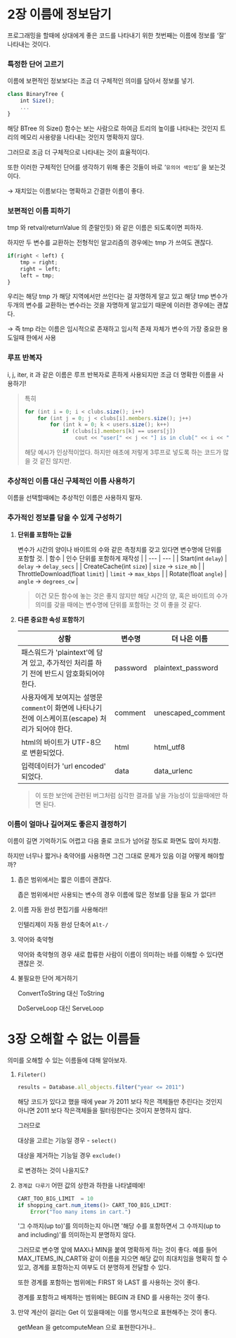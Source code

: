 # 2장 이름에 정보담기

프로그래밍을 할때에 상대에게 좋은 코드를 나타내기 위한 첫번째는 이름에 정보를 ‘잘’ 나타내는 것이다.

### 특정한 단어 고르기

이름에 보편적인 정보보다는 조금 더 구체적인 의미를 담아서 정보를 넣기.

```jsx
class BinaryTree {
	int Size();
	...
}
```

해당 BTree 의 Size() 함수는 보는 사람으로 하여금 트리의 높이를 나타내는 것인지 트리의 메모리 사용량을 나타내는 것인지 명확하지 않다.

그러므로 조금 더 구체적으로 나타내는 것이 효율적이다.

또한 이러한 구체적인 단어를 생각하기 위해 좋은 것들이 바로 ‘`유의어 색인집`’ 을 보는것이다.

→ 재치있는 이름보다는 명확하고 간결한 이름이 좋다.

### 보편적인 이름 피하기

tmp 와 retval(returnValue 의 준말인듯) 와 같은 이름은 되도록이면 피하자.

하지만 두 변수를 교환하는 전형적인 알고리즘의 경우에는 tmp 가 쓰여도 괜찮다.

```jsx
if(right < left) {
	tmp = right;
	right = left;
	left = tmp;
}
```

우리는 해당 tmp 가 해당 지역에서만 쓰인다는 걸 자명하게 알고 있고 해당 tmp 변수가 두개의 변수를 교환하는 변수라는 것을 자명하게 알고있기 때문에 이러한 경우에는 괜찮다.

→ 즉 tmp 라는 이름은 임시적으로 존재하고 임시적 존재 자체가 변수의 가장 중요한 용도일때 한에서 사용

### 루프 반복자

i, j, iter, it 과 같은 이름은 루프 반복자로 흔하게 사용되지만 조금 더 명확한 이름을 사용하기!

> 특히
> 
> 
> ```jsx
> for (int i = 0; i < clubs.size(); i++)
>     for (int j = 0; j < clubs[i].members.size(); j++)
>         for (int k = 0; k < users.size(); k++)
>             if (clubs[i].members[k] == users[j])
>                 cout << "user[" << j << "] is in club[" << i << "]" << endl;
> ```
> 
> 해당 예시가 인상적이었다. 하지만 애초에 저렇게 3루프로 넣도록 하는 코드가 많을 것 같진 않지만.
>

### 추상적인 이름 대신 구체적인 이름 사용하기

이름을 선택할때에는 추상적인 이름은 사용하지 말자.

### 추가적인 정보를 담을 수 있게 구성하기

1. **단위를 포함하는 값들**
    
    변수가 시간의 양이나 바이트의 수와 같은 측정치를 갖고 있다면 변수명에 단위를 포함할 것.
    | 함수 | 인수 단위를 포함하게 재작성 |
    | --- | --- |
    | Start(int `delay`) | `delay` → `delay_secs` |
    | CreateCache(int `size`) | `size` → `size_mb` |
    | ThrottleDownload(float `limit`) | `limit` → `max_kbps` |
    | Rotate(float `angle`) | `angle` → `degrees_cw` |
    
    > 이건 모든 함수에 놓는 것은 좋지 않지만 해당 시간의 양, 혹은 바이트의 수가 의미를 갖을 때에는 변수명에 단위를 포함하는 것 이 좋을 것 같다.
    > 
2. **다른 중요한 속성 포함하기**
    
    | 상황 | 변수명 | 더 나은 이름 |
    | --- | --- | --- |
    | 패스워드가 'plaintext'에 담겨 있고, 추가적인 처리를 하기 전에 반드시 암호화되어야 한다. | password | plaintext_password |
    | 사용자에게 보여지는 설명문 `comment`이 화면에 나타나기 전에 이스케이프(escape) 처리가 되어야 한다. | comment | unescaped_comment |
    | html의 바이트가 UTF-8으로 변환되었다. | html | html_utf8 |
    | 입력데이터가 'url encoded' 되었다. | data | data_urlenc |
    
    > 이 또한 보안에 관련된 버그처럼 심각한 결과를 낳을 가능성이 있을때에만 하면 된다.
    > 

### 이름이 얼마나 길어져도 좋은지 결정하기

이름이 길면 기억하기도 어렵고 다음 줄로 코드가 넘어갈 정도로 화면도 많이 차지함.

하지만 너무나 짧거나 축약어를 사용하면 그건 그대로 문제가 있음 이걸 어떻게 해야할까?

1. 좁은 범위에서는 짧은 이름이 괜찮다.
    
    좁은 범위에서만 사용되는 변수의 경우 이름에 많은 정보를 담을 필요 가 없다!!
    
2. 이름 자동 완성 편집기를 사용해라!!
    
    인텔리제이 자동 완성 단축어 `Alt-/`
    
3. 약어와 축약형
    
    약어와 축약형의 경우 새로 합류한 사람이 이름이 의미하는 바를 이해할 수 있다면 괜찮은 것.
    
4. 불필요한 단어 제거하기
    
    ConvertToString 대신 ToString
    
    DoServeLoop 대신 ServeLoop
    

# 3장 오해할 수 없는 이름들

의미를 오해할 수 있는 이름들에 대해 알아보자.

1. `Fileter()`
    
    ```jsx
    results = Database.all_objects.filter("year <= 2011")
    ```
    
    해당 코드가 있다고 했을 때에 year 가 2011 보다 작은 객체들만 추린다는 것인지 아니면 2011 보다 작은객체들을 필터링한다는 것이지 분명하지 않다.
    
    그러므로 
    
    대상을 고르는 기능일 경우 - `select()` 
    
    대상을 제거하는 기능일 경우 `exclude()` 
    
    로 변경하는 것이 나을지도?
    
2. `경계값 다루기` 어떤 값의 상한과 하한을 나타낼떼에!
    
    ```jsx
    CART_TOO_BIG_LIMIT  = 10
    if shopping_cart.num_items()> CART_TOO_BIG_LIMIT:
    	Error("Too many items in cart.")
    ```
    
    '그 수까지(up to)'를 의미하는지 아니면 '해당 수를 포함하면서 그 수까지(up to and including)'를 의미하는지 분명하지 않다.
    
    그러므로 변수명 앞에 MAX나 MIN을 붙여 명확하게 하는 것이 좋다. 예를 들어 MAX_ITEMS_IN_CART와 같이 이름을 지으면 해당 값이 최대치임을 명확히 할 수 있고, 경계를 포함하는지 여부도 더 분명하게 전달할 수 있다.
    
    또한 경계를 포함하는 범위에는 FIRST 와 LAST 를 사용하는 것이 좋다.
    
    경계를 포함하고 배제하는 범위에는 BEGIN 과 END 를 사용하는 것이 좋다.
    
3. 만약 계산이 걸리는 Get 이 있을때에는 이를 명시적으로 표현해주는 것이 좋다.
    
    getMean 을 getcomputeMean 으로 표현한다거나..